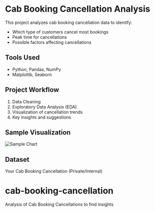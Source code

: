 # Cab Booking Cancellation Analysis

This project analyzes cab booking cancellation data to identify:
- Which type of customers cancel most bookings
- Peak time for cancellations
- Possible factors affecting cancellations

## Tools Used
- Python, Pandas, NumPy
- Matplotlib, Seaborn

## Project Workflow
1. Data Cleaning
2. Exploratory Data Analysis (EDA)
3. Visualization of cancellation trends
4. Key insights and suggestions

## Sample Visualization
![Sample Chart](images/sample_chart.png)

## Dataset
Your Cab Booking Cancellation (Private/Internal)
# cab-booking-cancellation
Analysis of Cab Booking Cancellations to find insights
